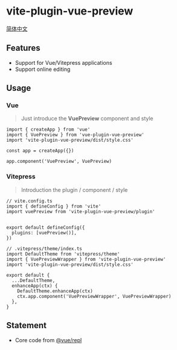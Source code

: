 # vite-plugin-vue-preview

[简体中文](./README.ZH-CN.md)

## Features

- Support for Vue/Vitepress applications
- Support online editing

## Usage

### Vue

> Just introduce the **VuePreview** component and style

```TS
import { createApp } from 'vue'
import { VuePreview } from 'vue-plugin-vue-preview'
import 'vite-plugin-vue-preview/dist/style.css'

const app = createApp({})

app.component('VuePreview', VuePreview)
```

### Vitepress

> Introduction the plugin / component / style

```TS
// vite.config.ts
import { defineConfig } from 'vite'
import vuePreview from 'vite-plugin-vue-preview/plugin'


export default defineConfig({
  plugins: [vuePreview()],
})

// .vitepress/theme/index.ts
import DefaultTheme from 'vitepress/theme'
import { VuePreviewWrapper } from 'vite-plugin-vue-preview'
import 'vite-plugin-vue-preview/dist/style.css'

export default {
  ...DefaultTheme,
  enhanceApp(ctx) {
    DefaultTheme.enhanceApp(ctx)
    ctx.app.component('VuePreviewWrapper', VuePreviewWrapper)
  },
}
```

## Statement

- Core code from [@vue/repl](https://github.com/vuejs/repl)

